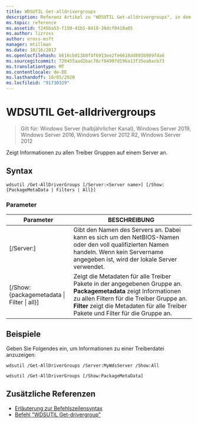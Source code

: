 ```yaml
---
title: WDSUTIL Get-alldrivergroups
description: Referenz Artikel zu "WDSUTIL Get-alldrivergroups", in dem Informationen zu allen Treiber Gruppen auf einem Server angezeigt werden.
ms.topic: reference
ms.assetid: f245ba53-f150-41b1-8418-38dcf0410a05
ms.author: lizross
author: eross-msft
manager: mtillman
ms.date: 10/16/2017
ms.openlocfilehash: b616cb013b0f4f6913ee2fe6618dd893b989fda6
ms.sourcegitcommit: 720455aad2bac78cf64997d196a13f35ea0acb73
ms.translationtype: MT
ms.contentlocale: de-DE
ms.lasthandoff: 10/05/2020
ms.locfileid: "91730329"
---
```

# <a name="wdsutil-get-alldrivergroups"></a>WDSUTIL Get-alldrivergroups

> Gilt für: Windows Server (halbjährlicher Kanal), Windows Server 2019, Windows Server 2016, Windows Server 2012 R2, Windows Server 2012

Zeigt Informationen zu allen Treiber Gruppen auf einem Server an.

## <a name="syntax"></a>Syntax
```
wdsutil /Get-AllDriverGroups [/Server:<Server name>] [/Show:{PackageMetaData | Filters | All}]
```
### <a name="parameters"></a>Parameter
|Parameter|BESCHREIBUNG|
|-------|--------|
|[/Server:<Server name>]|Gibt den Namen des Servers an. Dabei kann es sich um den NetBIOS-Namen oder den voll qualifizierten Namen handeln. Wenn kein Servername angegeben ist, wird der lokale Server verwendet.|
|[/Show: {packagemetadata &#124; Filter &#124; all}]|Zeigt die Metadaten für alle Treiber Pakete in der angegebenen Gruppe an. **Packagemetadata** zeigt Informationen zu allen Filtern für die Treiber Gruppe an. **Filter** zeigt die Metadaten für alle Treiber Pakete und Filter für die Gruppe an.|
## <a name="examples"></a>Beispiele
Geben Sie Folgendes ein, um Informationen zu einer Treiberdatei anzuzeigen:
```
wdsutil /Get-AllDriverGroups /Server:MyWdsServer /Show:All
```
```
wdsutil /Get-AllDriverGroups [/Show:PackageMetaData]
```
## <a name="additional-references"></a>Zusätzliche Referenzen
- [Erläuterung zur Befehlszeilensyntax](command-line-syntax-key.md)
- [Befehl "WDSUTIL Get-drivergroup"](wdsutil-get-drivergroup.md)
